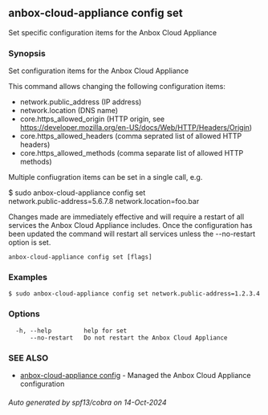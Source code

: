 ## anbox-cloud-appliance config set

Set specific configuration items for the Anbox Cloud Appliance

### Synopsis

Set configuration items for the Anbox Cloud Appliance

This command allows changing the following configuration items:

* network.public_address (IP address)
* network.location (DNS name)
* core.https_allowed_origin (HTTP origin, see https://developer.mozilla.org/en-US/docs/Web/HTTP/Headers/Origin)
* core.https_allowed_headers (comma seprated list of allowed HTTP headers)
* core.https_allowed_methods (comma separate list of allowed HTTP methods)

Multiple confiugration items can be set in a single call, e.g.

  $ sudo anbox-cloud-appliance config set \
      network.public-address=5.6.7.8 network.location=foo.bar

Changes made are immediately effective and will require a restart
of all services the Anbox Cloud Appliance includes. Once the
configuration has been updated the command will restart all services
unless the --no-restart option is set.


```
anbox-cloud-appliance config set [flags]
```

### Examples

```
$ sudo anbox-cloud-appliance config set network.public-address=1.2.3.4
```

### Options

```
  -h, --help         help for set
      --no-restart   Do not restart the Anbox Cloud Appliance
```

### SEE ALSO

* [anbox-cloud-appliance config](anbox-cloud-appliance_config.md)	 - Managed the Anbox Cloud Appliance configuration

###### Auto generated by spf13/cobra on 14-Oct-2024
